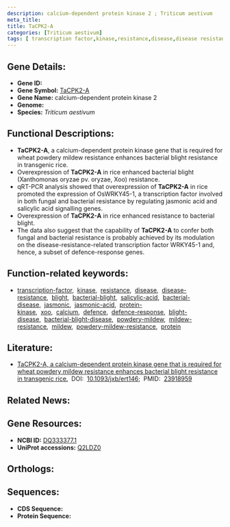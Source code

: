 ```yaml
---
description: calcium-dependent protein kinase 2 ; Triticum aestivum
meta_title:
title: TaCPK2-A
categories: [Triticum aestivum]
tags: [ transcription factor,kinase,resistance,disease,disease resistance,blight,bacterial blight,salicylic acid,bacterial disease,jasmonic,jasmonic acid,protein kinase,xoo,calcium,defence,defence response,blight disease,bacterial blight disease,powdery mildew,mildew resistance,mildew,powdery mildew resistance,protein ]
---
```


## Gene Details:
- **Gene ID:** []()
- **Gene Symbol:** <u>TaCPK2-A</u>
- **Gene Name:** calcium-dependent protein kinase 2
- **Genome:** []()
- **Species:** *Triticum aestivum*

## Functional Descriptions:
   - **TaCPK2-A**, a calcium-dependent protein kinase gene that is required for wheat powdery mildew resistance enhances bacterial blight resistance in transgenic rice.
   - Overexpression of **TaCPK2-A** in rice enhanced bacterial blight (Xanthomonas oryzae pv. oryzae, Xoo) resistance.
   - qRT-PCR analysis showed that overexpression of **TaCPK2-A** in rice promoted the expression of OsWRKY45-1, a transcription factor involved in both fungal and bacterial resistance by regulating jasmonic acid and salicylic acid signalling genes.
   - Overexpression of **TaCPK2-A** in rice enhanced resistance to bacterial blight.
   - The data also suggest that the capability of **TaCPK2-A** to confer both fungal and bacterial resistance is probably achieved by its modulation on the disease-resistance-related transcription factor WRKY45-1 and, hence, a subset of defence-response genes.

## Function-related keywords:
   - [transcription-factor](/tags/transcription-factor/),&nbsp;&nbsp;[kinase](/tags/kinase/),&nbsp;&nbsp;[resistance](/tags/resistance/),&nbsp;&nbsp;[disease](/tags/disease/),&nbsp;&nbsp;[disease-resistance](/tags/disease-resistance/),&nbsp;&nbsp;[blight](/tags/blight/),&nbsp;&nbsp;[bacterial-blight](/tags/bacterial-blight/),&nbsp;&nbsp;[salicylic-acid](/tags/salicylic-acid/),&nbsp;&nbsp;[bacterial-disease](/tags/bacterial-disease/),&nbsp;&nbsp;[jasmonic](/tags/jasmonic/),&nbsp;&nbsp;[jasmonic-acid](/tags/jasmonic-acid/),&nbsp;&nbsp;[protein-kinase](/tags/protein-kinase/),&nbsp;&nbsp;[xoo](/tags/xoo/),&nbsp;&nbsp;[calcium](/tags/calcium/),&nbsp;&nbsp;[defence](/tags/defence/),&nbsp;&nbsp;[defence-response](/tags/defence-response/),&nbsp;&nbsp;[blight-disease](/tags/blight-disease/),&nbsp;&nbsp;[bacterial-blight-disease](/tags/bacterial-blight-disease/),&nbsp;&nbsp;[powdery-mildew](/tags/powdery-mildew/),&nbsp;&nbsp;[mildew-resistance](/tags/mildew-resistance/),&nbsp;&nbsp;[mildew](/tags/mildew/),&nbsp;&nbsp;[powdery-mildew-resistance](/tags/powdery-mildew-resistance/),&nbsp;&nbsp;[protein](/tags/protein/)

## Literature:
   - [TaCPK2-A, a calcium-dependent protein kinase gene that is required for wheat powdery mildew resistance enhances bacterial blight resistance in transgenic rice.](https://doi.org/10.1093/jxb/ert146)&nbsp;&nbsp;DOI:&nbsp;&nbsp;[10.1093/jxb/ert146](https://doi.org/10.1093/jxb/ert146);&nbsp;&nbsp;PMID:&nbsp;&nbsp;[23918959](https://pubmed.ncbi.nlm.nih.gov/23918959/)

## Related News:

## Gene Resources:
- **NCBI ID:**  [DQ333377.1](https://www.ncbi.nlm.nih.gov/gene/?term=DQ333377.1)
- **UniProt accessions:**  [Q2LDZ0](https://www.uniprot.org/uniprotkb/Q2LDZ0/entry)

## Orthologs:

## Sequences:
- **CDS Sequence:**
- **Protein Sequence:**
